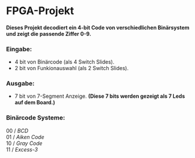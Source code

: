 # FPGA-Projekt

#### Dieses Projekt decodiert ein 4-bit Code von verschiedlichen Binärsystem und zeigt die passende Ziffer 0-9.

### Eingabe:
- 4 bit von Binärcode (als 4 Switch Slides).
- 2 bit von Funkionauswahl (als 2 Switch Slides).

### Ausgabe:
- 7 bit von 7-Segment Anzeige.
**(Diese 7 bits werden gezeigt als 7 Leds auf dem Board.)**

### Binärcode Systeme:
00 / *BCD*    
01 / *Aiken Code*    
10 / *Gray Code*    
11 / *Excess-3*   

